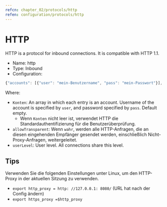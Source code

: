 ```yaml
---
refcn: chapter_02/protocols/http
refen: configuration/protocols/http
---
```

# HTTP

HTTP is a protocol for inbound connections. It is compatible with HTTP 1.1.

* Name: http
* Type: Inbound
* Configuration:

```javascript
{"accounts": [{"user": "mein-Benutzername", "pass": "mein-Passwort"}], "allowTransparent": false, "userLevel": 0}
```

Where:

* `Konten`: An array in which each entry is an account. Username of the account is specified by `user`, and password specified by `pass`. Default empty. 
  * Wenn `Konten` nicht leer ist, verwendet HTTP die Standardauthentifizierung für die Benutzerüberprüfung.
* `allowTransparent`: Wenn `wahr`, werden alle HTTP-Anfragen, die an diesen eingehenden Empfänger gesendet werden, einschließlich Nicht-Proxy-Anfragen, weitergeleitet.
* `userLevel`: User level. All connections share this level.

## Tips

Verwenden Sie die folgenden Einstellungen unter Linux, um den HTTP-Proxy in der aktuellen Sitzung zu verwenden.

* `export http_proxy = http: //127.0.0.1: 8080/` (URL hat nach der Config ändern)
* `export https_proxy =$http_proxy`